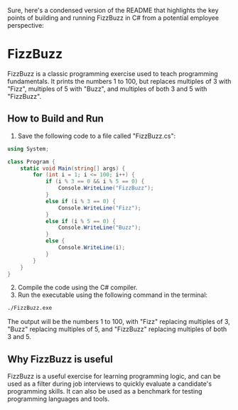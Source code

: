 Sure, here's a condensed version of the README that highlights the key points of building and running FizzBuzz in C# from a potential employee perspective:

# FizzBuzz

FizzBuzz is a classic programming exercise used to teach programming fundamentals. It prints the numbers 1 to 100, but replaces multiples of 3 with "Fizz", multiples of 5 with "Buzz", and multiples of both 3 and 5 with "FizzBuzz".

## How to Build and Run

1. Save the following code to a file called "FizzBuzz.cs":

```csharp
using System;

class Program {
    static void Main(string[] args) {
        for (int i = 1; i <= 100; i++) {
            if (i % 3 == 0 && i % 5 == 0) {
                Console.WriteLine("FizzBuzz");
            }
            else if (i % 3 == 0) {
                Console.WriteLine("Fizz");
            }
            else if (i % 5 == 0) {
                Console.WriteLine("Buzz");
            }
            else {
                Console.WriteLine(i);
            }
        }
    }
}
```

2. Compile the code using the C# compiler.
3. Run the executable using the following command in the terminal: 

```sh
./FizzBuzz.exe
```

The output will be the numbers 1 to 100, with "Fizz" replacing multiples of 3, "Buzz" replacing multiples of 5, and "FizzBuzz" replacing multiples of both 3 and 5.

## Why FizzBuzz is useful

FizzBuzz is a useful exercise for learning programming logic, and can be used as a filter during job interviews to quickly evaluate a candidate's programming skills. It can also be used as a benchmark for testing programming languages and tools.